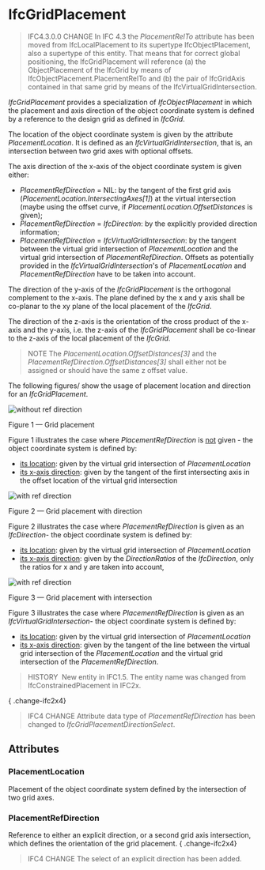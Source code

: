 # IfcGridPlacement

> IFC4.3.0.0 CHANGE In IFC 4.3 the _PlacementRelTo_ attribute has been moved from IfcLocalPlacement to its supertype IfcObjectPlacement, also a supertype of this entity. That means that for correct global positioning, the IfcGridPlacement will reference (a) the ObjectPlacement of the IfcGrid by means of IfcObjectPlacement.PlacementRelTo and (b) the pair of IfcGridAxis contained in that same grid by means of the IfcVirtualGridIntersection.

_IfcGridPlacement_ provides a specialization of _IfcObjectPlacement_ in which the placement and axis direction of the object coordinate system is defined by a reference to the design grid as defined in _IfcGrid_.

The location of the object coordinate system is given by the attribute _PlacementLocation_. It is defined as an _IfcVirtualGridIntersection_, that is, an intersection between two grid axes with optional offsets.

The axis direction of the x-axis of the object coordinate system is given either:

* _PlacementRefDirection_ = NIL: by the tangent of the first grid axis (_PlacementLocation.IntersectingAxes[1]_) at the virtual intersection (maybe using the offset curve, if _PlacementLocation.OffsetDistances_ is given);
* _PlacementRefDirection_ = _IfcDirection_: by the explicitly provided direction information;
* _PlacementRefDirection_ = _IfcVirtualGridIntersection_: by the tangent between the virtual grid intersection of _PlacementLocation_ and the virtual grid intersection of _PlacementRefDirection_. Offsets as potentially provided in the _IfcVirtualGridIntersection_'s of _PlacementLocation_ and _PlacementRefDirection_ have to be taken into account.

The direction of the y-axis of the _IfcGridPlacement_ is the orthogonal complement to the x-axis. The plane defined by the x and y axis shall be co-planar to the xy plane of the local placement of the _IfcGrid_.

The direction of the z-axis is the orientation of the cross product of the x-axis and the y-axis, i.e. the z-axis of the _IfcGridPlacement_ shall be co-linear to the z-axis of the local placement of the _IfcGrid_.

> NOTE  The _PlacementLocation.OffsetDistances[3]_ and the _PlacementRefDirection.OffsetDistances[3]_ shall either not be assigned or should have the same z offset value.

The following figures/ show the usage of placement location and direction for an _IfcGridPlacement_.

![without ref direction](../../../../figures/ifcgridplacement-layout1.png)

Figure 1 &mdash; Grid placement

Figure 1 illustrates the case where <em>PlacementRefDirection</em> is <u>not</u> given - the object coordinate system is defined by:

 * <u>its location</u>: given by the virtual grid intersection of <em>PlacementLocation</em>
 * <u>its x-axis direction</u>: given by the tangent of the first intersecting axis in the offset location of the virtual grid intersection

![with ref direction](../../../../figures/ifcgridplacement-layout3.png)

Figure 2 &mdash; Grid placement with direction

Figure 2 illustrates the case where <em>PlacementRefDirection</em> is given as an <em>IfcDirection</em>- the object coordinate system is defined by:

 * <u>its location</u>: given by the virtual grid intersection of <em>PlacementLocation</em>
 * <u>its x-axis direction</u>: given by the <em>DirectionRatios</em> of the <em>IfcDirection</em>, only the ratios for x and y are taken into account,

![with ref direction](../../../../figures/ifcgridplacement-layout2.png)

Figure 3 &mdash; Grid placement with intersection

Figure 3 illustrates the case where <em>PlacementRefDirection</em> is given as an <em>IfcVirtualGridIntersection</em>- the object coordinate system is defined by:

 * <u>its location</u>: given by the virtual grid intersection of <em>PlacementLocation</em>
 * <u>its x-axis direction</u>: given by the tangent of the line between the virtual grid intersection of the <em>PlacementLocation</em> and the virtual grid intersection of the <em>PlacementRefDirection</em>.

> HISTORY  New entity in IFC1.5. The entity name was changed from IfcConstrainedPlacement in IFC2x.

{ .change-ifc2x4}
> IFC4 CHANGE Attribute data type of _PlacementRefDirection_ has been changed to _IfcGridPlacementDirectionSelect_.

## Attributes

### PlacementLocation
Placement of the object coordinate system defined by the intersection of two grid axes.

### PlacementRefDirection
Reference to either an explicit direction, or a second grid axis intersection, which defines the orientation of the grid placement.
{ .change-ifc2x4}
> IFC4 CHANGE The select of an explicit direction has been added.
